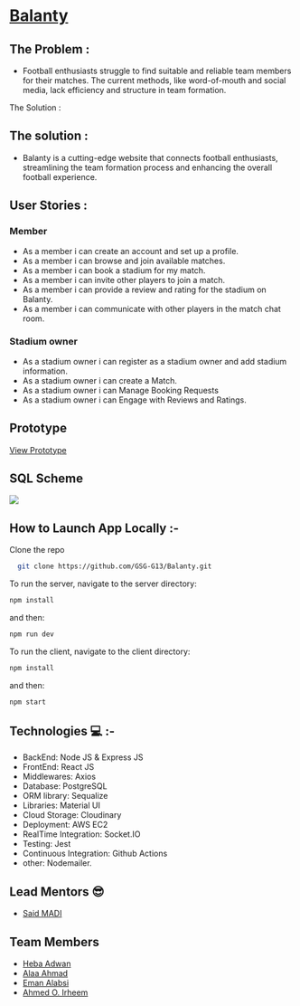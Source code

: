 
# [Balanty]()
## **The Problem** : 
- Football enthusiasts struggle to find suitable and reliable team members for their matches. The current methods, like word-of-mouth and social media, lack efficiency and structure in team formation.

The Solution :

## **The solution** : 
- Balanty is a cutting-edge website that connects football enthusiasts, streamlining the team formation process and enhancing the overall football experience.
## **User Stories**  : 
### Member
- As a member i can create an account and set up a profile.
- As a member i can browse and join available matches.
- As a member i can book a stadium for my match.
- As a member i can invite other players to join a match.
- As a member i can provide a review and rating for the stadium on Balanty.
- As a member i can communicate with other players in the match chat room.


### Stadium owner
- As a stadium owner i can register as a stadium owner and add stadium information.
- As a stadium owner i can create a Match.
- As a stadium owner i can Manage Booking Requests
- As a stadium owner i can Engage with Reviews and Ratings.

## **Prototype**
[View Prototype](https://www.figma.com/file/9sp7RCGi8lRZtMDkWyidPF/football-community?type=design&t=PqEwnnR8xFvnxz65-0)

## **SQL Scheme**
![](https://hackmd.io/_uploads/S1f4OLVw2.png)



## **How to Launch App Locally** :-

 Clone the repo
  ```sh
    git clone https://github.com/GSG-G13/Balanty.git
  ```
 To run the server, navigate to the server directory:
   ```sh
   npm install
   ```
   and then:
   ```sh
   npm run dev
   ```
 To run the client, navigate to the client directory:
   ```sh
   npm install
   ```
  and then:
   ```sh
   npm start
   ```

## **Technologies** :computer: :-

- BackEnd: Node JS & Express JS
- FrontEnd: React JS
- Middlewares: Axios
- Database: PostgreSQL
- ORM library: Sequalize
- Libraries: Material UI
- Cloud Storage: Cloudinary
- Deployment: AWS EC2
- RealTime Integration: Socket.IO
- Testing: Jest
- Continuous Integration: Github Actions
- other: Nodemailer.

## **Lead Mentors** :sunglasses:

- [Said MADI](https://github.com/Saeed99Madi)

## **Team Members** 
- [Heba Adwan](https://github.com/Heba-Adwan)
- [Alaa Ahmad](https://github.com/alaaahmade)
- [Eman Alabsi](https://github.com/Emanalabsi)
- [Ahmed O. Irheem](https://github.com/ahmedirheem)
